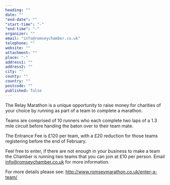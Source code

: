 ```yaml
---
heading: ""
date: ""
"end-date": ""
"start-time": "-"
"end-time": "-"
organizer: ""
email: "info@romseychamber.co.uk"
telephone: ""
website: ""
attachment: ""
place: "-"
address1: ""
address2: ""
city: ""
county: ""
country: ""
postcode: ""
published: false
---
```


The Relay Marathon is a unique opportunity to raise money for charities of your choice by running as part of a team to complete a marathon.

Teams are comprised of 10 runners who each complete two laps of a 1.3 mile circuit before handing the baton over to their team mate. 

The Entrance Fee is £120 per team, with a £20 reduction for those teams registering before the end of February.

Feel free to enter, if there are not enough in your business to make a team the Chamber is running two teams that you can join at £10 per person. Email info@romseychamber.co.uk for more information. 

For more details please see: 
http://www.romseymarathon.co.uk/enter-a-team/